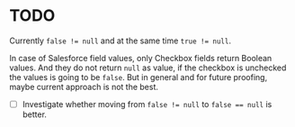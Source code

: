 # TODO

Currently `false != null` and at the same time `true != null`.

In case of Salesforce field values, only Checkbox fields return Boolean values. 
And they do not return `null` as value, if the checkbox is unchecked the values is going to be `false`.
But in general and for future proofing, maybe current approach is not the best.

- [ ] Investigate whether moving from `false != null` to `false == null` is better. 